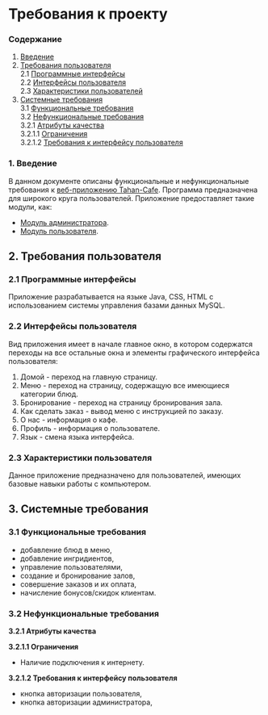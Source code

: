 # Требования к проекту

### Содержание
1. [Введение](#1)
2. [Требования пользователя](#2) <br>
2.1 [Программные интерфейсы](#2.1) <br>
2.2 [Интерфейсы пользователя](#2.2) <br>
2.3 [Характеристики пользователей](#2.3)<br>
3. [Системные требования](#3)<br>
3.1 [Функциональные требования](#3.1)<br> 
3.2 [Нефункциональные требования](#3.2)<br>
3.2.1 [Атрибуты качества](#3.2.1)<br>
3.2.1.1 [Ограничения](#3.2.1.1)<br>
3.2.1.2 [Требования к интерфейсу пользователя](#3.2.1.2)<br>

### 1. Введение <a name="1"></a>
В данном документе описаны функциональные и нефункциональные требования к [веб-приложению Tahan-Cafe](https://github.com/tahan3/Tahan-Cafe/blob/main/README.md). Программа предназначена для широкого круга пользователей. Приложение предоставляет такие модули, как:
* [Модуль администратора](https://github.com/tahan3/Tahan-Cafe/tree/main/Mockups/admin).
* [Модуль пользователя](https://github.com/tahan3/Tahan-Cafe/tree/main/Mockups/user).

## 2. Требования пользователя <a name="2"></a>

### 2.1 Программные интерфейсы <a name="2.1"></a>
Приложение разрабатывается на языке Java, CSS, HTML с использованием системы управления базами данных MySQL.

### 2.2 Интерфейсы пользователя <a name="2.2"></a>
Вид приложения имеет в начале главное окно, в котором содержатся переходы на все остальные окна и элементы графического интерфейса пользователя: 
1. Домой - переход на главную страницу.
2. Меню - переход на страницу, содержащую все имеющиеся категории блюд.
3. Бронирование - переход на страницу бронирования зала.
4. Как сделать заказ - вывод меню с инструкцией по заказу.
5. О нас - информация о кафе.
6. Профиль - информация о пользователе.
7. Язык - смена языка интерфейса.

### 2.3 Характеристики пользователя <a name="2.3"></a>
Данное приложение предназначено для пользователей, имеющих базовые навыки работы с компьютером.

## 3. Системные требования <a name="3"></a>

### 3.1 Функциональные требования <a name="3.1"></a>
* добавление блюд в меню,
* добавление ингридиентов,
* управление пользователями,
* создание и бронирование залов,
* совершение заказов и их оплата,
* начисление бонусов/скидок клиентам.

### 3.2 Нефункциональные требования <a name="3.2"></a>

**3.2.1 Атрибуты качества<a name="3.2.1"></a>**

**3.2.1.1 Ограничения <a name="3.2.1.1"></a>**
* Наличие подключения к интернету.

**3.2.1.2 Требования к интерфейсу пользователя <a name="3.2.1.2"></a>**
* кнопка авторизации пользователя,
* кнопка авторизации администратора,
